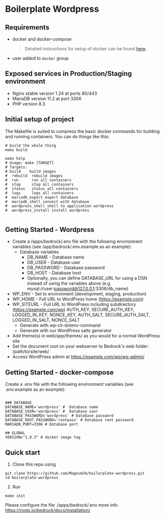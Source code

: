 # Boilerplate Wordpress

## Requirements

- docker and docker-compose

  > Detailed instructions for setup of docker can be found [here](https://www.docker.com/community-edition).

- user added to `docker` group

## Exposed services in Production/Staging environment

- Nginx stable version 1.24  at ports 80/443
- MariaDB version 11.2 at port 3306
- PHP version 8.3

## Initial setup of project

The Makefile is suited to compress the basic docker commands for building and running containers. You can do things like this:
```
# build the whole thing
make build

make help
# Usage: make [TARGET]
# Targets:
# build    build images
#  rebuild  rebuild images
#  run      run all containers
#  stop     stop all containers
#  status   status all containers
#  logs     logs all containers
#  mariadb_export export database
#  mariadb_shell connect with database
#  wordpress_shell shell to application wordpress
#  wordpress_install install wordpress


```
## Getting Started - Wordpress

- Create a /apps/bedrock/.env file with the following environment variables (see /app/bedrock/.env.example as an example):
  - Database variables
    - DB_NAME - Database name
    - DB_USER - Database user
    - DB_PASSWORD - Database password
    - DB_HOST - Database host
    - Optionally, you can define DATABASE_URL for using a DSN instead of using the variables above (e.g. mysql://user:password@127.0.0.1:3306/db_name)
- WP_ENV - Set to environment (development, staging, production)
- WP_HOME - Full URL to WordPress home (https://example.com)
- WP_SITEURL - Full URL to WordPress including subdirectory (https://example.com/wp)
AUTH_KEY, SECURE_AUTH_KEY, LOGGED_IN_KEY, NONCE_KEY, AUTH_SALT, SECURE_AUTH_SALT, LOGGED_IN_SALT, NONCE_SALT
  - Generate with wp-cli-dotenv-command
  - Generate with our WordPress salts generator
- Add theme(s) in web/app/themes/ as you would for a normal WordPress site
- Set the document root on your webserver to Bedrock's web folder: /path/to/site/web/
- Access WordPress admin at https://example.com/wp/wp-admin/

## Getting Started - docker-compose
Create a .env file with the following environment variables (see .env.example as an example):

```

### DATABASE
DATABASE_NAME='wordpress' #  Database name
DATABASE_USER='wordpress' #  Database user
DATABASE_PASSWORD='wordpress' # Database password
DATABASE_ROOT_PASSWORD='rootpass' # Database root password
MARIADB_PORT=3306 # Database port

## GLOBAL
VERSION="1.0.3" # docker image tag

```

## Quick start

1. Clone this repo using
```
git clone https://github.com/Magnum34/boilerplate-wordpress.git
cd boilerplate-wordpress
```

2. Run
```
make init
```
Please configure the file   ./apps/bedrock/.env more info https://roots.io/bedrock/docs/installation/

